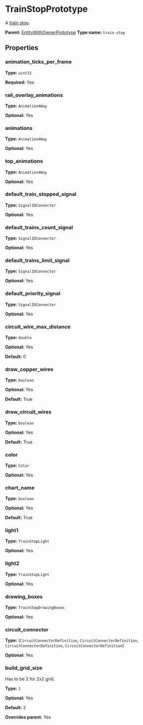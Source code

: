 # TrainStopPrototype

A [train stop](https://wiki.factorio.com/Train_stop).

**Parent:** [EntityWithOwnerPrototype](EntityWithOwnerPrototype.md)
**Type name:** `train-stop`

## Properties

### animation_ticks_per_frame

**Type:** `uint32`

**Required:** Yes

### rail_overlay_animations

**Type:** `Animation4Way`

**Optional:** Yes

### animations

**Type:** `Animation4Way`

**Optional:** Yes

### top_animations

**Type:** `Animation4Way`

**Optional:** Yes

### default_train_stopped_signal

**Type:** `SignalIDConnector`

**Optional:** Yes

### default_trains_count_signal

**Type:** `SignalIDConnector`

**Optional:** Yes

### default_trains_limit_signal

**Type:** `SignalIDConnector`

**Optional:** Yes

### default_priority_signal

**Type:** `SignalIDConnector`

**Optional:** Yes

### circuit_wire_max_distance

**Type:** `double`

**Optional:** Yes

**Default:** 0

### draw_copper_wires

**Type:** `boolean`

**Optional:** Yes

**Default:** True

### draw_circuit_wires

**Type:** `boolean`

**Optional:** Yes

**Default:** True

### color

**Type:** `Color`

**Optional:** Yes

### chart_name

**Type:** `boolean`

**Optional:** Yes

**Default:** True

### light1

**Type:** `TrainStopLight`

**Optional:** Yes

### light2

**Type:** `TrainStopLight`

**Optional:** Yes

### drawing_boxes

**Type:** `TrainStopDrawingBoxes`

**Optional:** Yes

### circuit_connector

**Type:** (`CircuitConnectorDefinition`, `CircuitConnectorDefinition`, `CircuitConnectorDefinition`, `CircuitConnectorDefinition`)

**Optional:** Yes

### build_grid_size

Has to be 2 for 2x2 grid.

**Type:** `2`

**Optional:** Yes

**Default:** 2

**Overrides parent:** Yes

